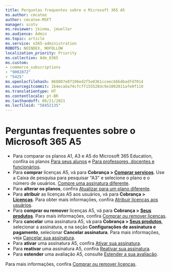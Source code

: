 ```yaml
---
title: Perguntas frequentes sobre o Microsoft 365 A5
ms.author: cmcatee
author: cmcatee-MSFT
manager: scotv
ms.reviewer: jkinma, jmueller
ms.audience: Admin
ms.topic: article
ms.service: o365-administration
ROBOTS: NOINDEX, NOFOLLOW
localization_priority: Priority
ms.collection: Adm_O365
ms.custom:
- commerce_subscriptions
- "9002872"
- "5425"
ms.openlocfilehash: 868807e87106ed2f5e8361cceec66bdbadfd7014
ms.sourcegitcommit: 1b4ecaba74cfcff155528dc9e1002011afe0f110
ms.translationtype: HT
ms.contentlocale: pt-BR
ms.lasthandoff: 08/21/2021
ms.locfileid: "58452135"
---
```

# <a name="microsoft-365-a5-faq"></a>Perguntas frequentes sobre o Microsoft 365 A5

- Para comparar os planos A1, A3 e A5 do Microsoft 365 Education, confira os planos [Para seus alunos](https://www.microsoft.com/microsoft-365/academic/compare-office-365-education-plans?activetab=tab:primaryr1) e [Para professores, docentes e funcionários](https://www.microsoft.com/microsoft-365/academic/compare-office-365-education-plans?activetab=tab:primaryr2).
- Para **comprar** licenças A5, vá para **Cobrança > [Comprar serviços](https://go.microsoft.com/fwlink/p/?linkid=868433)**. Use a Caixa de pesquisa para pesquisar "A3" e selecione o plano e o número de usuários. [Compre uma assinatura diferente](https://docs.microsoft.com/microsoft-365/commerce/try-or-buy-microsoft-365#buy-a-different-subscription).
- Para **alterar os planos**, confira [Atualizar para um plano diferente](https://docs.microsoft.com/microsoft-365/commerce/subscriptions/upgrade-to-different-plan).
- Para **atribuir** as licenças A5 aos usuários, vá para **Cobrança > [Licenças](https://go.microsoft.com/fwlink/p/?linkid=842264)**. Para obter mais informações, confira [Atribuir licenças aos usuários](https://docs.microsoft.com/microsoft-365/admin/manage/assign-licenses-to-users).
- Para **comprar ou remover** licenças A5, vá para **Cobrança > [Seus produtos](https://go.microsoft.com/fwlink/p/?linkid=842054)**. Para mais informações, confira [Comprar ou remover licenças](https://docs.microsoft.com/microsoft-365/commerce/licenses/buy-licenses).
- Para **cancelar** uma assinatura A5, vá para **Cobrança > [Seus produtos](https://go.microsoft.com/fwlink/p/?linkid=842054)**, selecionar a assinatura, e na seção **Configurações de assinatura e pagamento**, selecionar **Cancelar assinatura**. Para mais informações, veja [Cancelar sua assinatura](https://docs.microsoft.com/microsoft-365/commerce/subscriptions/cancel-your-subscription).
- Para **ativar** uma assinatura A5, confira [Ativar sua assinatura](https://docs.microsoft.com/alchemyinsights/activate-your-office-365-subscription).
- Para **reativar** uma assinatura A5, confira [Reativar sua assinatura](https://docs.microsoft.com/alchemyinsights/reactivate-your-subscription).
- Para  **estender** uma avaliação A5, consulte [Estender a sua avaliação](https://docs.microsoft.com/microsoft-365/commerce/extend-your-trial).

Para mais informações, confira [Comprar ou remover licenças](https://docs.microsoft.com/microsoft-365/commerce/licenses/buy-licenses).